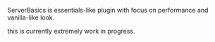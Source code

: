 <p>
ServerBasics is essentials-like plugin with focus on performance
and vanilla-like look.
</p>
<p>
this is currently extremely work in progress.
</p>